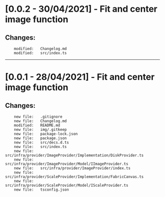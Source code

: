 # [0.0.2 - 30/04/2021] - Fit and center image function

## Changes:

        modified:   Changelog.md
        modified:   src/index.ts


---
# [0.0.1 - 28/04/2021] - Fit and center image function
## Changes:

        new file:   .gitignore
        new file:   Changelog.md
        modified:   README.md
        new file:   img/.gitkeep
        new file:   package-lock.json
        new file:   package.json
        new file:   src/decs.d.ts
        new file:   src/index.ts
        new file:   src/infra/provider/ImageProvider/Implementation/DiskProvider.ts
        new file:   src/infra/provider/ImageProvider/Model/IImageProvider.ts
        new file:   src/infra/provider/ImageProvider/index.ts
        new file:   src/infra/provider/ScaleProvider/Implementation/FabricCanvas.ts
        new file:   src/infra/provider/ScaleProvider/Model/IScaleProvider.ts
        new file:   tsconfig.json
